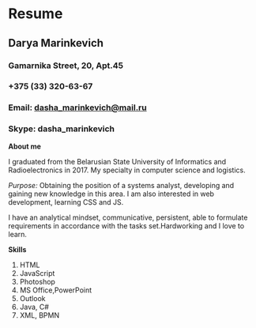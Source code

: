 Resume
========================
**Darya Marinkevich**
-------------------------
### Gamarnika Street, 20, Apt.45  ###
### +375 (33) 320-63-67 ###
### Email: dasha_marinkevich@mail.ru ###
### Skype: dasha_marinkevich ###

**About me**

I graduated from the Belarusian State University of Informatics and Radioelectronics in 2017. My specialty in computer science and logistics.

*Purpose:* Obtaining the position of a systems analyst, developing and gaining new knowledge in this area. I am also interested in web development, learning CSS and JS.

I have an analytical mindset, communicative, persistent, able to formulate requirements in accordance with the tasks set.Hardworking and I love to learn.

**Skills**

1. HTML
2. JavaScript
3. Photoshop
4. MS Office,PowerPoint
5. Outlook
6. Java, C#
7. XML, BPMN

